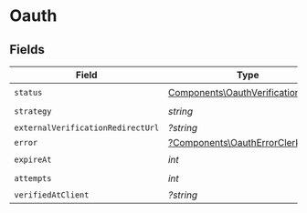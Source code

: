# Oauth


## Fields

| Field                                                                                    | Type                                                                                     | Required                                                                                 | Description                                                                              |
| ---------------------------------------------------------------------------------------- | ---------------------------------------------------------------------------------------- | ---------------------------------------------------------------------------------------- | ---------------------------------------------------------------------------------------- |
| `status`                                                                                 | [Components\OauthVerificationStatus](../../Models/Components/OauthVerificationStatus.md) | :heavy_check_mark:                                                                       | N/A                                                                                      |
| `strategy`                                                                               | *string*                                                                                 | :heavy_check_mark:                                                                       | N/A                                                                                      |
| `externalVerificationRedirectUrl`                                                        | *?string*                                                                                | :heavy_minus_sign:                                                                       | N/A                                                                                      |
| `error`                                                                                  | [?Components\OauthErrorClerkError](../../Models/Components/VerificationError.md)         | :heavy_minus_sign:                                                                       | N/A                                                                                      |
| `expireAt`                                                                               | *int*                                                                                    | :heavy_check_mark:                                                                       | N/A                                                                                      |
| `attempts`                                                                               | *int*                                                                                    | :heavy_check_mark:                                                                       | N/A                                                                                      |
| `verifiedAtClient`                                                                       | *?string*                                                                                | :heavy_minus_sign:                                                                       | N/A                                                                                      |